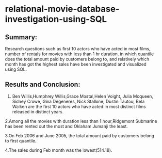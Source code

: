 # relational-movie-database-investigation-using-SQL

## Summary:
Research questions such as first 10 actors who have acted in most films, number of rentals for movies with less than 1 hr duration, in which quantile does the total amount paid by customers belong to, and relatively which month has got the highest sales have been investigated and visualized using SQL.

## Results and Conclusion:
1. Ben Willis,Humphrey Willis,Grace Mostal,Helen Voight, Julia Mcqueen, Sidney Crowe, Gina Degeneres, Nick Stallone, Dustin Tautou, Bela      Walken are the first 10 actors who have acted in most distinct films released in distinct years.

2.Among all the movies with duration less than 1 hour,Ridgemont Submarine has been rented out the most and Oklaham Jumanji the least.

3.On Feb 2006 and June 2005, the total amount paid by customers belong to first quantile.

4.The sales during Feb month was the lowest(514.18).
